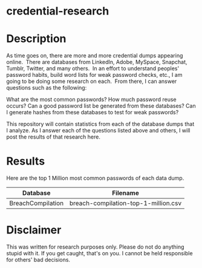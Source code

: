 # credential-research #

# Description #

As time goes on, there are more and more credential dumps appearing online.  There are databases from LinkedIn, Adobe, MySpace, Snapchat, Tumblr, Twitter, and many others.  In an effort to understand peoples' password habits, build word lists for weak password checks, etc., I am going to be doing some research on each.  From there, I can answer questions such as the following:

What are the most common passwords?
How much password reuse occurs?
Can a good password list be generated from these databases?
Can I generate hashes from these databases to test for weak passwords?

This repository will contain statistics from each of the database dumps that I analyze.  As I answer each of the questions listed above and others, I will post the results of that research here.

# Results #

Here are the top 1 Million most common passwords of each data dump.

Database          | Filename
------------------|-------------------------------------
BreachCompilation | breach-compilation-top-1-million.csv

# Disclaimer #

This was written for research purposes only.  Please do not do anything stupid with it.  If you get caught, that's on you.  I cannot be held responsible for others' bad decisions.
